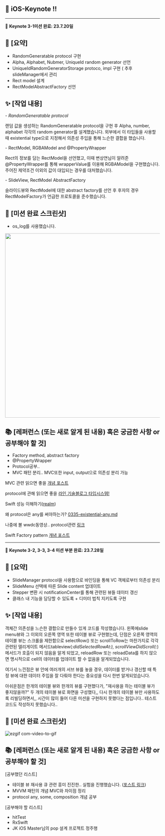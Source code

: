 ## 📌 iOS-Keynote !!

--- 

🚨 **Keynote 3-1미션 완료: 23.7.20일**

## 📌 \[요약\]

- RandomGeneratable protocol 구현
- Alpha, Alphabet, Nubmer, UniqueId random generator 선언 
- UniqueIdRandomGeneratorStorage protoco, impl 구현 ( 추후 slideManager에서 관리<ins></ins>
- Rect model 설계
- RectModelAbstractFactory 선언[](https://github.com/SHcommit/ios-keynote/commit/6872c9a1e966f57b2e2a2616edd304720d469246)

## ✨ \[작업 내용\]

*\- RandomGeneratable protocol*

랜덤 값을 생성하는 RandomGeneratable protocol을 구현 후 Alpha, number, alphabet 각각의 random generator를 설계했습니다. 외부에서 이 타입들을 사용할 때 existential type으로 지정해서 의존성 주입을 통해 느슨한 결합을 했습니다.

\- RectModel, RGBAModel and @PropertyWrapper

Rect의 정보를 담는 RectModel을 선언했고, 이때 변상연님이 알려준 @PropertyWrapper를 통해 wrapperValue를 이용해 RGBAModel을 구현했습니다. 주어진 제약조건 이외의 값이 대입되는 경우를 대처했습니다.

\- SlideView, RectModel AbstractFactory

슬라이드뷰와 RectModel에 대한 abstract factory를 선언 후 후자의 경우 RectModelFactory가 언급한 프로토콜을 준수했습니다.

## 📸 \[미션 완료 스크린샷\]

- os_log를 사용했습니다.

<img src="https://github.com/softeerbootcamp-2nd/ios-keynote/assets/96910404/cfd12f43-ad79-4a30-bb2d-e37ba8021297" width="600" class="jop-noMdConv">

## 📚 \[레퍼런스 (또는 새로 알게 된 내용) 혹은 궁금한 사항 or 공부해야 할 것\]
- Factory method, abstract factory
- @PropertyWrapper
- Protocol공부.. 
- MVC 패턴 분리.. MVC또한 input, output으로 의존성 분리 가능

MVC 관련 읽으면 좋을 <a href="https://medium.com/@vialyx/ios-idiomatic-swift-mvc-design-pattern-b35910361b0a">개념 포스트</a>

protocol에 관해 읽으면 좋을 <a href="https://engineering.linecorp.com/ko/blog/about-
swift-type-system">라인 기술블로그 타입시스템!</a>

Swift 성능 이해하기(<a href="https://academy.realm.io/kr/posts/letswift-swift-performance/">realm</a>)

왜 protocol은 any를 써야하는가? <a href="https://github.com/apple/swift-evolution/blob/main/proposals/0335-existential-any.md#motivation">0335-existential-any.md</a>

나중에 볼 wwdc동영상.. protocol관련 <a href="https://developer.apple.com/videos/play/wwdc2016/416/">링크</a>

Swift Factory pattern <a href="https://i-colours-u.tistory.com/39?category=1004905">개념 포스트</a>

---

🚨 **Keynote 3-2, 3-3, 3-4 미션 부분 완료: 23.7.28일**

## 📌 \[요약\]

- SlideManager protocol을 사용함으로 바인딩을 통해 VC 객체로부터 의존성 분리
- SlideMenu 선택에 따른 Slide content 업데이트 
- Stepper 변환 시 notificationCenter를 통해 관련된 뷰들 데이터 갱신
- 클래스 내 기능을 담당할 수 있도록 + 디미터 법칙 지키도록 구현

## ✨ \[작업 내용\]

객체간 의존성을 느슨한 결합으로 만들수 있게 코드를 작성했습니다. 왼쪽에slide menu뷰와 그 이외의 오른쪽 영역 또한 테이블 뷰로 구현했는데, 단점은 오른쪽 영역의 테이블 뷰는 스크롤을 제한함으로 selectRow() 또는 scrollToRow는 마찬가지로 각각 관련된 델리게이트 메서드tableview(_:didSelectedRowAt:), scrollViewDidScroll(_:) 메서드가 호출이 되지 않음을 알게 되었고, reloadRow 또는 reloadData를 하지 않으면 명시적으로 cell의 데이터를 업데이트 할 수 없음을 알게되었습니다.

여기서 느낀점은 뷰 안에 여러개의 서브 뷰를 놓을 경우, 데이터를 받거나 갱신할 때 특정 뷰에 대한 데이터 주입을 잘 다뤄야 한다는 중요성을 다시 한번 알게되었습니다.

아쉬운점은 한개의 테이블 뷰와 한개의 뷰를 구현했다가, "재사용을 하는 테이블 뷰가 좋지않을까?" 두 개의 테이블 뷰로 화면을 구성했다,, 다시 한개의 테이블 뷰만 사용하도록 리빌딩하면서,, 시간이 많이 들어 다른 미션을 구현하지 못했다는 점입니다.. 테스트 코드도 작성하지 못했습니다..

## 📸 \[미션 완료 스크린샷\]


![ezgif com-video-to-gif](https://github.com/SHcommit/ios-keynote/assets/96910404/5578bc0d-2020-40ab-b396-9c535d367fb2)



## 📚 \[레퍼런스 (또는 새로 알게 된 내용) 혹은 궁금한 사항 or 공부해야 할 것\]

[공부했던 리스트]

- 테이블 뷰 재사용 큐 관련 흥미 진진한.. 실험을 진행했습니다. (<a href="https://dev-with-precious-dreams.tistory.com/">포스트 링크</a>)
- MVVM 패턴의 개념 MVC와 차이점 정리
- protocol any, some, composition 개념 공부

[공부해야 할 리스트]
- hitTest
- RxSwift
- JK iOS Master님의 pop 설계 프로젝트 정주행
